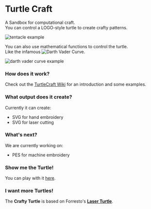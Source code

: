 Turtle Craft
============

A Sandbox for computational craft.  
You can control a LOGO-style turtle to create crafty patterns.

![tentacle example](../../wiki/crafty-turtle-examples-tentacles.png)

You can also use mathematical functions to control the turtle.  
Like the infamous ![Darth Vader Curve](../../wiki/Darth-Vader-Curve-Example).

![darth vader curve example](../../wiki/darth-vader-curve-example-wellbehaved.png)

### How does it work?

Check out the [TurtleCraft Wiki](../../wiki) for an introduction
and some examples.

### What output does it create?

Currently it can create:

* SVG for hand embroidery
* SVG for laser cutting

### What's next?

We are currently working on:

* PES for machine embroidery

### Show me the Turtle!

You can play with it [here](http://bitcraftlab.github.com/turtlecraft/).

### I want more Turtles!

The **Crafty Turtle** is based on Forresto's [**Laser Turtle**](https://github.com/forresto/turtle-svg).
